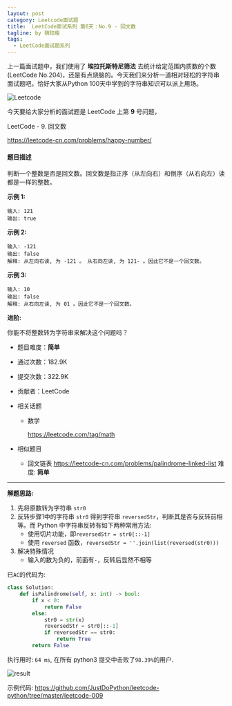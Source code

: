 ```yaml
---
layout: post
category: Leetcode面试题
title:  LeetCode面试系列 第6天：No.9 - 回文数
tagline: by 萌较瘦
tags: 
  - LeetCode面试题系列
---
```


上一篇面试题中，我们使用了 **埃拉托斯特尼筛法** 去统计给定范围内质数的个数(LeetCode No.204)，还是有点烧脑的。今天我们来分析一道相对轻松的字符串面试题吧，恰好大家从Python 100天中学到的字符串知识可以派上用场。

<!--more-->

![Leetcode](http://www.justdopython.com/assets/images/2019/python/LeetCode.png)

今天要给大家分析的面试题是 LeetCode 上第 **9** 号问题，

LeetCode - 9. 回文数

https://leetcode-cn.com/problems/happy-number/

#### 题目描述

判断一个整数是否是回文数。回文数是指正序（从左向右）和倒序（从右向左）读都是一样的整数。

**示例 1:**

```
输入: 121
输出: true
```

**示例 2:**

```
输入: -121
输出: false
解释: 从左向右读, 为 -121 。 从右向左读, 为 121- 。因此它不是一个回文数。
```

**示例 3:**

```
输入: 10
输出: false
解释: 从右向左读, 为 01 。因此它不是一个回文数。
```

**进阶:**

你能不将整数转为字符串来解决这个问题吗？

- 题目难度：**简单**
- 通过次数：182.9K
- 提交次数：322.9K
- 贡献者：LeetCode

- 相关话题
  - 数学
  
    https://leetcode.com/tag/math

- 相似题目
  - 回文链表
    https://leetcode-cn.com/problems/palindrome-linked-list  难度: **简单**

------



**解题思路:**

1. 先将原数转为字符串 `str0`
2. 反转步骤1中的字符串 `str0` 得到字符串 `reversedStr`，判断其是否与反转前相等。而 Python 中字符串反转有如下两种常用方法:
   - 使用切片功能，即`reversedStr = str0[::-1]`
   - 使用 `reversed` 函数，`reversedStr = ''.join(list(reversed(str0)))`
3. 解决特殊情况
   - 输入的数为负的，前面有`-`，反转后显然不相等

已`AC`的代码为:

```python
class Solution:
    def isPalindrome(self, x: int) -> bool:
        if x < 0:
            return False
        else:
            str0 = str(x)
            reversedStr = str0[::-1]
            if reversedStr == str0:
                return True
        return False        
```

执行用时: `64 ms`, 在所有 python3 提交中击败了`98.39%`的用户.

![result](http://www.justdopython.com/assets/images/2019/python/leetcode009-sol.png)

示例代码: <https://github.com/JustDoPython/leetcode-python/tree/master/leetcode-009>
